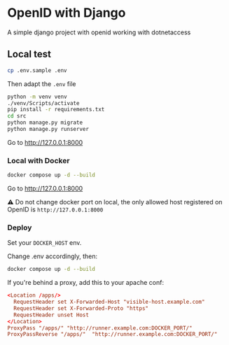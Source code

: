 # OpenID with Django

A simple django project with openid working with dotnetaccess

## Local test

```sh
cp .env.sample .env
```

Then adapt the `.env` file

```sh
python -m venv venv
./venv/Scripts/activate
pip install -r requirements.txt
cd src
python manage.py migrate
python manage.py runserver
```

Go to http://127.0.0.1:8000


### Local with Docker

```sh
docker compose up -d --build
```

Go to http://127.0.0.1:8000

⚠ Do not change docker port on local, the only allowed host registered on OpenID is `http://127.0.0.1:8000`


### Deploy

Set your `DOCKER_HOST` env.

Change .env accordingly, then:

```sh
docker compose up -d --build
```

If you're behind a proxy, add this to your apache conf:

```conf
<Location /apps/>
  RequestHeader set X-Forwarded-Host "visible-host.example.com"
  RequestHeader set X-Forwarded-Proto "https"
  RequestHeader unset Host
</Location>
ProxyPass "/apps/" "http://runner.example.com:DOCKER_PORT/"
ProxyPassReverse "/apps/"  "http://runner.example.com:DOCKER_PORT/"
```
